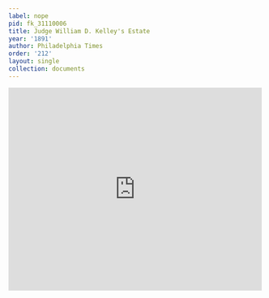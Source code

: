 ```yaml
---
label: nope
pid: fk_31110006
title: Judge William D. Kelley's Estate
year: '1891'
author: Philadelphia Times
order: '212'
layout: single
collection: documents
---
```

<iframe src="https://northwestern.app.box.com/embed/s/js9mle8wyjsds0tj7cvnx0kmmc96cfi4?sortColumn=date&view=list" width="500" height="400" frameborder="0" allowfullscreen webkitallowfullscreen msallowfullscreen></iframe>
